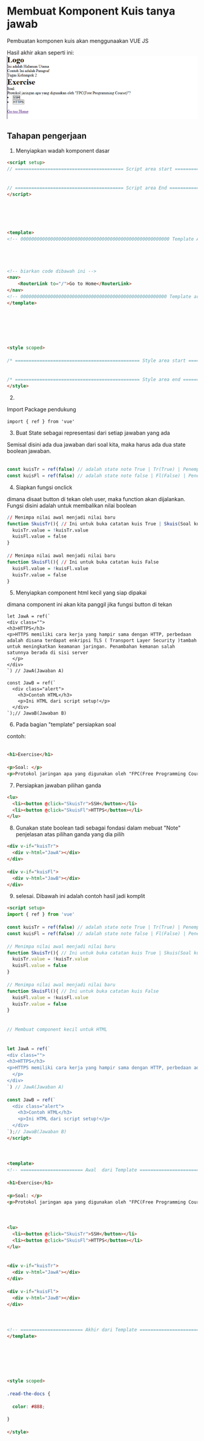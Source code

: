 # Membuat Komponent Kuis tanya jawab

Pembuatan komponen kuis akan menggunaakan VUE JS

Hasil akhir akan seperti ini:
![alt text](image.png)

## Tahapan pengerjaan
1. Menyiapkan wadah komponent dasar
```html
<script setup>
// ======================================== Script area start =======================================================


// ======================================== Script area End =======================================================
</script>





<template>
<!-- 0000000000000000000000000000000000000000000000000000000 Template Area start 0000000000000000000000000000000000000000-->




<!-- biarkan code dibawah ini -->
<nav>
    <RouterLink to="/">Go to Home</RouterLink>
</nav>
<!-- 000000000000000000000000000000000000000000000000000000 Template area end  000000000000000000000000000000000000000000 -->
</template>






<style scoped>

/* ============================================== Style area start ======================================= */


/* ============================================== Style area end ======================================= */
</style>
```

2. 
Import Package pendukung

`import { ref } from 'vue'`

3. Buat State sebagai representasi dari setiap jawaban yang ada

Semisal disini ada dua jawaban dari soal kita, maka harus ada dua state boolean jawaban.

```javascript

const kuisTr = ref(false) // adalah state note True | Tr(True) | Penempatan: Jawaban Atas(True)
const kuisFl = ref(false) // adalah state note false | Fl(False) | Penempatan: Jawaban bawah(False)
```

4. Siapkan fungsi onclick

dimana disaat button di tekan oleh user, maka function akan  dijalankan. Fungsi disini adalah untuk membalikan nilai boolean

```r
// Menimpa nilai awal menjadi nilai baru
function SkuisTr(){ // Ini untuk buka catatan kuis True | Skuis(Soal kuis)
  kuisTr.value = !kuisTr.value
  kuisFl.value = false
}

// Menimpa nilai awal menjadi nilai baru
function SkuisFl(){ // Ini untuk buka catatan kuis False
  kuisFl.value = !kuisFl.value
  kuisTr.value = false
}
```

5. Menyiapkan component html kecil yang siap dipakai

dimana component ini akan kita panggil jika fungsi button di tekan

```
let JawA = ref(`
<div class="">
<h3>HTTPS</h3>
<p>HTTPS memiliki cara kerja yang hampir sama dengan HTTP, perbedaan adalah disana terdapat enkripsi TLS ( Transport Layer Security )tambah untuk meningkatkan keamanan jaringan. Penambahan kemanan salah satunnya berada di sisi server
  </p>
</div>
`) // JawA(Jawaban A)

const JawB = ref(`
  <div class="alert">
    <h3>Contoh HTML</h3>
    <p>Ini HTML dari script setup!</p>
  </div>
`);// JawaB(Jawaban B)
```

6. Pada bagian "template" persiapkan soal

contoh:
```html

<h1>Exercise</h1>

<p>Soal: </p>
<p>Protokol jaringan apa yang digunakan oleh "FPC(Free Programming Course)"?</p>

```

7. Persiapkan jawaban pilihan ganda

```html
<lu>
  <li><button @click="SkuisTr">SSH</button></li>
  <li><button @click="SkuisFl">HTTPS</button></li>
</lu>

```

8. Gunakan state boolean tadi sebagai fondasi dalam mebuat "Note" penjelasan atas pilihan ganda yang dia pilih

```html
<div v-if="kuisTr">
  <div v-html="JawA"></div>
</div>

<div v-if="kuisFl">
  <div v-html="JawB"></div>
</div>
```

9. selesai. Dibawah ini adalah contoh hasil jadi komplit

```html
<script setup>
import { ref } from 'vue'

const kuisTr = ref(false) // adalah state note True | Tr(True) | Penempatan: Jawaban Atas(True)
const kuisFl = ref(false) // adalah state note false | Fl(False) | Penempatan: Jawaban bawah(False)

// Menimpa nilai awal menjadi nilai baru
function SkuisTr(){ // Ini untuk buka catatan kuis True | Skuis(Soal kuis)
  kuisTr.value = !kuisTr.value
  kuisFl.value = false
}

// Menimpa nilai awal menjadi nilai baru
function SkuisFl(){ // Ini untuk buka catatan kuis False
  kuisFl.value = !kuisFl.value
  kuisTr.value = false
}


// Membuat component kecil untuk HTML


let JawA = ref(`
<div class="">
<h3>HTTPS</h3>
<p>HTTPS memiliki cara kerja yang hampir sama dengan HTTP, perbedaan adalah disana terdapat enkripsi TLS ( Transport Layer Security )tambah untuk meningkatkan keamanan jaringan. Penambahan kemanan salah satunnya berada di sisi server
  </p>
</div>
`) // JawA(Jawaban A)

const JawB = ref(`
  <div class="alert">
    <h3>Contoh HTML</h3>
    <p>Ini HTML dari script setup!</p>
  </div>
`);// JawaB(Jawaban B)
</script>



<template>
<!-- ======================= Awal  dari Template ======================= -->

<h1>Exercise</h1>

<p>Soal: </p>
<p>Protokol jaringan apa yang digunakan oleh "FPC(Free Programming Course)"?</p>



<lu>
  <li><button @click="SkuisTr">SSH</button></li>
  <li><button @click="SkuisFl">HTTPS</button></li>
</lu>


<div v-if="kuisTr">
  <div v-html="JawA"></div>
</div>

<div v-if="kuisFl">
  <div v-html="JawB"></div>
</div>



<!-- ======================= Akhir dari Template ======================= -->
</template>






<style scoped>

.read-the-docs {

  color: #888;

}

</style>
```